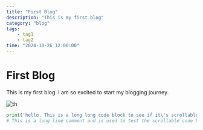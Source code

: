 ```yaml
---
title: "First Blog"
description: "This is my first blog"
category: "blog"
tags: 
    - tag1
    - tag2
time: "2024-10-26 12:00:00"
---
```


# First Blog

This is my first blog. I am so excited to start my blogging journey.

![th](default-thumbnail.jpg)

```python
print('hello. This is a long long code block to see if it\'s scrollable.')
# This is a long line comment and is used to test the scrollable code block.
```
